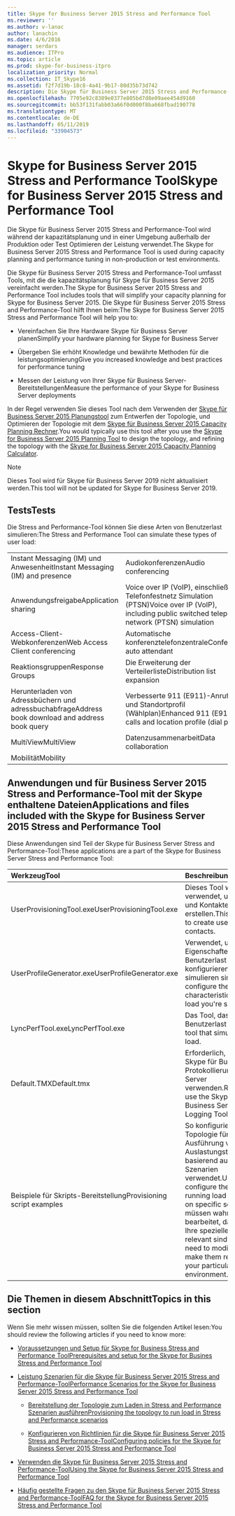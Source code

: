 ```yaml
---
title: Skype for Business Server 2015 Stress and Performance Tool
ms.reviewer: ''
ms.author: v-lanac
author: lanachin
ms.date: 4/6/2016
manager: serdars
ms.audience: ITPro
ms.topic: article
ms.prod: skype-for-business-itpro
localization_priority: Normal
ms.collection: IT_Skype16
ms.assetid: f2f7d19b-18c8-4a41-9b17-80d35b73d742
description: Die Skype für Business Server 2015 Stress and Performance-Tool wird während der kapazitätsplanung und in einer Umgebung außerhalb der Produktion oder Test Optimieren der Leistung verwendet.
ms.openlocfilehash: 7705e92c8389e0377e805bd7d8e09aee454d9160
ms.sourcegitcommit: bb53f131fabb03a66f0d000f8ba668fbad190778
ms.translationtype: MT
ms.contentlocale: de-DE
ms.lasthandoff: 05/11/2019
ms.locfileid: "33904573"
---
```

# <a name="skype-for-business-server-2015-stress-and-performance-tool"></a><span data-ttu-id="e8312-103">Skype for Business Server 2015 Stress and Performance Tool</span><span class="sxs-lookup"><span data-stu-id="e8312-103">Skype for Business Server 2015 Stress and Performance Tool</span></span>
 
<span data-ttu-id="e8312-104">Die Skype für Business Server 2015 Stress and Performance-Tool wird während der kapazitätsplanung und in einer Umgebung außerhalb der Produktion oder Test Optimieren der Leistung verwendet.</span><span class="sxs-lookup"><span data-stu-id="e8312-104">The Skype for Business Server 2015 Stress and Performance Tool is used during capacity planning and performance tuning in non-production or test environments.</span></span>
  
<span data-ttu-id="e8312-105">Die Skype für Business Server 2015 Stress and Performance-Tool umfasst Tools, mit die die kapazitätsplanung für Skype für Business Server 2015 vereinfacht werden.</span><span class="sxs-lookup"><span data-stu-id="e8312-105">The Skype for Business Server 2015 Stress and Performance Tool includes tools that will simplify your capacity planning for Skype for Business Server 2015.</span></span> <span data-ttu-id="e8312-106">Die Skype für Business Server 2015 Stress and Performance-Tool hilft Ihnen beim:</span><span class="sxs-lookup"><span data-stu-id="e8312-106">The Skype for Business Server 2015 Stress and Performance Tool will help you to:</span></span>
  
- <span data-ttu-id="e8312-107">Vereinfachen Sie Ihre Hardware Skype für Business Server planen</span><span class="sxs-lookup"><span data-stu-id="e8312-107">Simplify your hardware planning for Skype for Business Server</span></span>
    
- <span data-ttu-id="e8312-108">Übergeben Sie erhöht Knowledge und bewährte Methoden für die leistungsoptimierung</span><span class="sxs-lookup"><span data-stu-id="e8312-108">Give you increased knowledge and best practices for performance tuning</span></span>
    
- <span data-ttu-id="e8312-109">Messen der Leistung von Ihrer Skype für Business Server-Bereitstellungen</span><span class="sxs-lookup"><span data-stu-id="e8312-109">Measure the performance of your Skype for Business Server deployments</span></span>
    
<span data-ttu-id="e8312-110">In der Regel verwenden Sie dieses Tool nach dem Verwenden der [Skype für Business Server 2015 Planungstool](../../management-tools/planning-tool/planning-tool.md) zum Entwerfen der Topologie, und Optimieren der Topologie mit dem [Skype für Business Server 2015 Capacity Planning Rechner](../../management-tools/capacity-planning-calculator.md).</span><span class="sxs-lookup"><span data-stu-id="e8312-110">You would typically use this tool after you use the [Skype for Business Server 2015 Planning Tool](../../management-tools/planning-tool/planning-tool.md) to design the topology, and refining the topology with the [Skype for Business Server 2015 Capacity Planning Calculator](../../management-tools/capacity-planning-calculator.md).</span></span> 

> [!NOTE]
> <span data-ttu-id="e8312-111">Dieses Tool wird für Skype für Business Server 2019 nicht aktualisiert werden.</span><span class="sxs-lookup"><span data-stu-id="e8312-111">This tool will not be updated for Skype for Business Server 2019.</span></span>
  
## <a name="tests"></a><span data-ttu-id="e8312-112">Tests</span><span class="sxs-lookup"><span data-stu-id="e8312-112">Tests</span></span>

<span data-ttu-id="e8312-113">Die Stress and Performance-Tool können Sie diese Arten von Benutzerlast simulieren:</span><span class="sxs-lookup"><span data-stu-id="e8312-113">The Stress and Performance Tool can simulate these types of user load:</span></span>
  
|||
|:-----|:-----|
|<span data-ttu-id="e8312-114">Instant Messaging (IM) und Anwesenheit</span><span class="sxs-lookup"><span data-stu-id="e8312-114">Instant Messaging (IM) and presence</span></span>  <br/> |<span data-ttu-id="e8312-115">Audiokonferenzen</span><span class="sxs-lookup"><span data-stu-id="e8312-115">Audio conferencing</span></span>  <br/> |
|<span data-ttu-id="e8312-116">Anwendungsfreigabe</span><span class="sxs-lookup"><span data-stu-id="e8312-116">Application sharing</span></span>  <br/> |<span data-ttu-id="e8312-117">Voice over IP (VoIP), einschließlich Telefonfestnetz Simulation (PTSN)</span><span class="sxs-lookup"><span data-stu-id="e8312-117">Voice over IP (VoIP), including public switched telephone network (PTSN) simulation</span></span>  <br/> |
|<span data-ttu-id="e8312-118">Access-Client-Webkonferenzen</span><span class="sxs-lookup"><span data-stu-id="e8312-118">Web Access Client conferencing</span></span>  <br/> |<span data-ttu-id="e8312-119">Automatische konferenztelefonzentrale</span><span class="sxs-lookup"><span data-stu-id="e8312-119">Conference auto attendant</span></span>  <br/> |
|<span data-ttu-id="e8312-120">Reaktionsgruppen</span><span class="sxs-lookup"><span data-stu-id="e8312-120">Response Groups</span></span>  <br/> |<span data-ttu-id="e8312-121">Die Erweiterung der Verteilerliste</span><span class="sxs-lookup"><span data-stu-id="e8312-121">Distribution list expansion</span></span>  <br/> |
|<span data-ttu-id="e8312-122">Herunterladen von Adressbüchern und adressbuchabfrage</span><span class="sxs-lookup"><span data-stu-id="e8312-122">Address book download and address book query</span></span>  <br/> |<span data-ttu-id="e8312-123">Verbesserte 911 (E911)-Anrufe und Standortprofil (Wählplan)</span><span class="sxs-lookup"><span data-stu-id="e8312-123">Enhanced 911 (E911) calls and location profile (dial plan)</span></span>  <br/> |
|<span data-ttu-id="e8312-124">MultiView</span><span class="sxs-lookup"><span data-stu-id="e8312-124">MultiView</span></span>  <br/> |<span data-ttu-id="e8312-125">Datenzusammenarbeit</span><span class="sxs-lookup"><span data-stu-id="e8312-125">Data collaboration</span></span>  <br/> |
|<span data-ttu-id="e8312-126">Mobilität</span><span class="sxs-lookup"><span data-stu-id="e8312-126">Mobility</span></span>  <br/> ||
   
## <a name="applications-and-files-included-with-the-skype-for-business-server-2015-stress-and-performance-tool"></a><span data-ttu-id="e8312-127">Anwendungen und für Business Server 2015 Stress and Performance-Tool mit der Skype enthaltene Dateien</span><span class="sxs-lookup"><span data-stu-id="e8312-127">Applications and files included with the Skype for Business Server 2015 Stress and Performance Tool</span></span>

<span data-ttu-id="e8312-128">Diese Anwendungen sind Teil der Skype für Business Server Stress and Performance-Tool:</span><span class="sxs-lookup"><span data-stu-id="e8312-128">These applications are a part of the Skype for Business Server Stress and Performance Tool:</span></span>
  
|<span data-ttu-id="e8312-129">**Werkzeug**</span><span class="sxs-lookup"><span data-stu-id="e8312-129">**Tool**</span></span>|<span data-ttu-id="e8312-130">**Beschreibung**</span><span class="sxs-lookup"><span data-stu-id="e8312-130">**Description**</span></span>|
|:-----|:-----|
|<span data-ttu-id="e8312-131">UserProvisioningTool.exe</span><span class="sxs-lookup"><span data-stu-id="e8312-131">UserProvisioningTool.exe</span></span>  <br/> |<span data-ttu-id="e8312-132">Dieses Tool wird verwendet, um Benutzer und Kontakte zu erstellen.</span><span class="sxs-lookup"><span data-stu-id="e8312-132">This tool is used to create users and contacts.</span></span>  <br/> |
|<span data-ttu-id="e8312-133">UserProfileGenerator.exe</span><span class="sxs-lookup"><span data-stu-id="e8312-133">UserProfileGenerator.exe</span></span>  <br/> |<span data-ttu-id="e8312-134">Verwendet, um die Eigenschaften des die Benutzerlast zu konfigurieren, die Sie simulieren sind.</span><span class="sxs-lookup"><span data-stu-id="e8312-134">Used to configure the characteristics of the user load you're simulating.</span></span>  <br/> |
|<span data-ttu-id="e8312-135">LyncPerfTool.exe</span><span class="sxs-lookup"><span data-stu-id="e8312-135">LyncPerfTool.exe</span></span>  <br/> |<span data-ttu-id="e8312-136">Das Tool, das Benutzerlast simuliert.</span><span class="sxs-lookup"><span data-stu-id="e8312-136">The tool that simulates user load.</span></span>  <br/> |
|<span data-ttu-id="e8312-137">Default.TMX</span><span class="sxs-lookup"><span data-stu-id="e8312-137">Default.tmx</span></span>  <br/> |<span data-ttu-id="e8312-138">Erforderlich, um die Skype für Business 2015 Protokollierungstool Server verwenden.</span><span class="sxs-lookup"><span data-stu-id="e8312-138">Required to use the Skype for Business Server 2015 Logging Tool.</span></span>  <br/> |
|<span data-ttu-id="e8312-139">Beispiele für Skripts-Bereitstellung</span><span class="sxs-lookup"><span data-stu-id="e8312-139">Provisioning script examples</span></span>  <br/> |<span data-ttu-id="e8312-140">So konfigurieren Sie die Topologie für die Ausführung von Auslastungstests, basierend auf bestimmten Szenarien verwendet.</span><span class="sxs-lookup"><span data-stu-id="e8312-140">Used to configure the topology for running load tests, based on specific scenarios.</span></span> <span data-ttu-id="e8312-141">Sie müssen wahrscheinlich bearbeitet, damit sie für Ihre speziellen Umgebung relevant sind.</span><span class="sxs-lookup"><span data-stu-id="e8312-141">You'll likely need to modify them to make them relevant for your particular environment.</span></span>  <br/> |
   
## <a name="topics-in-this-section"></a><span data-ttu-id="e8312-142">Die Themen in diesem Abschnitt</span><span class="sxs-lookup"><span data-stu-id="e8312-142">Topics in this section</span></span>

<span data-ttu-id="e8312-143">Wenn Sie mehr wissen müssen, sollten Sie die folgenden Artikel lesen:</span><span class="sxs-lookup"><span data-stu-id="e8312-143">You should review the following articles if you need to know more:</span></span>
  
- [<span data-ttu-id="e8312-144">Voraussetzungen und Setup für Skype for Business Stress and Performance Tool</span><span class="sxs-lookup"><span data-stu-id="e8312-144">Prerequisites and setup for the Skype for Busines Stress and Performance Tool</span></span>](prerequisites-and-setup.md)
    
- [<span data-ttu-id="e8312-145">Leistung Szenarien für die Skype für Business Server 2015 Stress and Performance-Tool</span><span class="sxs-lookup"><span data-stu-id="e8312-145">Performance Scenarios for the Skype for Business Server 2015 Stress and Performance Tool</span></span>](scenarios.md)
    
  - [<span data-ttu-id="e8312-146">Bereitstellung der Topologie zum Laden in Stress and Performance Szenarien ausführen</span><span class="sxs-lookup"><span data-stu-id="e8312-146">Provisioning the topology to run load in Stress and Performance scenarios</span></span>](provisioning-the-topology-to-run-load.md)
    
  - [<span data-ttu-id="e8312-147">Konfigurieren von Richtlinien für die Skype für Business Server 2015 Stress and Performance-Tool</span><span class="sxs-lookup"><span data-stu-id="e8312-147">Configuring policies for the Skype for Business Server 2015 Stress and Performance Tool</span></span>](configuring-policies.md)
    
- [<span data-ttu-id="e8312-148">Verwenden die Skype für Business Server 2015 Stress and Performance-Tool</span><span class="sxs-lookup"><span data-stu-id="e8312-148">Using the Skype for Business Server 2015 Stress and Performance Tool</span></span>](using-the-tool.md)
    
- [<span data-ttu-id="e8312-149">Häufig gestellte Fragen zu den Skype für Business Server 2015 Stress and Performance-Tool</span><span class="sxs-lookup"><span data-stu-id="e8312-149">FAQ for the Skype for Business Server 2015 Stress and Performance Tool</span></span>](faq.md)
    

